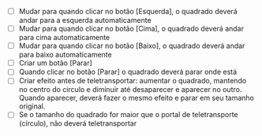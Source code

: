 - [ ] Mudar para quando clicar no botão [Esquerda], o quadrado deverá andar para a esquerda automaticamente
- [ ] Mudar para quando clicar no botão [Cima], o quadrado deverá andar para cima automaticamente
- [ ] Mudar para quando clicar no botão [Baixo], o quadrado deverá andar para baixo automaticamente
- [ ] Criar um botão [Parar]
- [ ] Quando clicar no botão [Parar] o quadrado deverá parar onde está
- [ ] Criar efeito antes de teletransportar: aumentar o quadrado, mantendo no centro do circulo e diminuir até desaparecer e aparecer no outro. Quando aparecer, deverá fazer o mesmo efeito e parar em seu tamanho original.
- [ ] Se o tamanho do quadrado for maior que o portal de teletransporte (círculo), não deverá teletransportar
